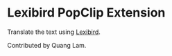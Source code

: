 # Lexibird PopClip Extension

Translate the text using [Lexibird](https://lexibird.com/home/).

Contributed by Quang Lam.
